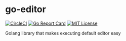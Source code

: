 # go-editor

[![CircleCI](https://circleci.com/gh/Dm3Ch/go-editor.svg?style=svg)](https://circleci.com/gh/Dm3Ch/go-editor)
[![Go Report Card](https://goreportcard.com/badge/github.com/Dm3Ch/go-editor)](https://goreportcard.com/report/github.com/Dm3Ch/go-editor)
[![MIT License](https://img.shields.io/badge/license-MIT-blue.svg)](https://github.com/Sm3Ch/git-profile-manager/blob/master/LICENSE)

Golang library that makes executing default editor easy

